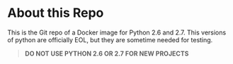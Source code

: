 # About this Repo

This is the Git repo of a Docker image for Python 2.6 and 2.7. This versions of
python are officially EOL, but they are sometime needed for testing.

> **DO NOT USE PYTHON 2.6 OR 2.7 FOR NEW PROJECTS**
